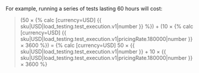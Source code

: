 For example, running a series of tests lasting 60 hours will cost:

> (50 × {% calc [currency=USD] {{ sku|USD|load_testing.test_execution.v1|number }} %}) + (10 × {% calc [currency=USD] {{ sku|USD|load_testing.test_execution.v1|pricingRate.180000|number }} × 3600 %}) = {% calc [currency=USD] 50 × {{ sku|USD|load_testing.test_execution.v1|number }} + 10 × {{ sku|USD|load_testing.test_execution.v1|pricingRate.180000|number }} × 3600 %}